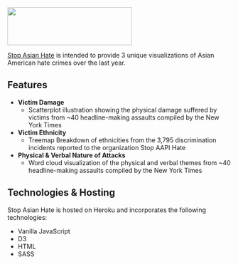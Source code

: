  <img src="https://github.com/mayagbarnes/StopAsianHate/blob/main/public/images/logo.png" width="280" height="85">

[Stop Asian Hate](https://stop-asian-hate.herokuapp.com/) is intended to provide 3 unique visualizations of Asian American hate crimes over the last year. 

## Features

* **Victim Damage**
  * Scatterplot illustration showing the physical damage suffered by victims from ~40 headline-making assaults compiled by the New York Times
* **Victim Ethnicity**
  * Treemap Breakdown of ethnicities from the 3,795 discrimination incidents reported to the organization Stop AAPI Hate
* **Physical & Verbal Nature of Attacks**
  * Word cloud visualization of the physical and verbal themes from ~40 headline-making assaults compiled by the New York Times

## Technologies & Hosting

Stop Asian Hate is hosted on Heroku and incorporates the following technologies:
* Vanilla JavaScript
* D3
* HTML
* SASS
